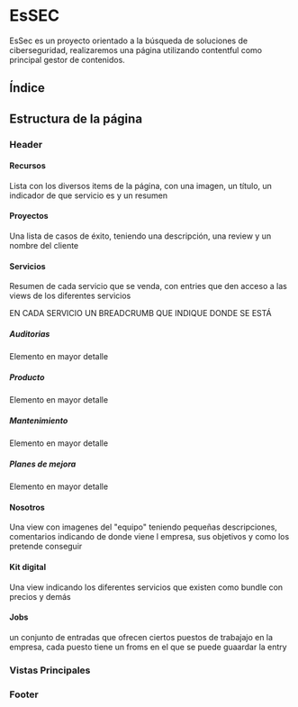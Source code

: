 # EsSEC

EsSec es un proyecto orientado a la búsqueda de soluciones de ciberseguridad, realizaremos una página utilizando contentful como principal gestor de contenidos.

## Índice

## Estructura de la página
### Header

#### Recursos

Lista con los diversos items de la página, con una imagen, un título, un indicador de que servicio es y un resumen

#### Proyectos

Una lista de casos de éxito, teniendo una descripción, una review y un nombre del cliente

#### Servicios

Resumen de cada servicio que se venda, con entries que den acceso a las views de los diferentes servicios

EN CADA SERVICIO UN BREADCRUMB QUE INDIQUE DONDE SE ESTÁ


##### Auditorias
Elemento en mayor detalle
##### Producto
Elemento en mayor detalle
##### Mantenimiento
Elemento en mayor detalle

##### Planes de mejora

Elemento en mayor detalle
#### Nosotros

Una view con imagenes del "equipo" teniendo pequeñas descripciones, comentarios indicando de donde viene l empresa, sus objetivos y como los pretende conseguir

#### Kit digital

Una view indicando los diferentes servicios que existen como bundle con precios y demás


#### Jobs

un conjunto de entradas que ofrecen ciertos puestos de trabajajo en la empresa, cada puesto tiene un froms en el que se puede guaardar la entry

### Vistas Principales
### Footer